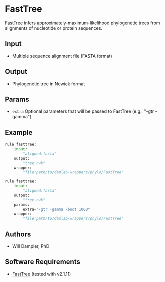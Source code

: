 # FastTree

[FastTree](http://www.microbesonline.org/fasttree/) infers approximately-maximum-likelihood phylogenetic trees from alignments of nucleotide or protein sequences.

## Input
- Multiple sequence alignment file (FASTA format)

## Output
- Phylogenetic tree in Newick format

## Params
* `extra`
    Optional parameters that will be passed to FastTree (e.g., "-gtr -gamma")

## Example
```python
rule fasttree:
    input:
        "aligned.fasta"
    output:
        "tree.nwk"
    wrapper:
        "file:path/to/damlab-wrappers/phylo/FastTree"

rule fasttree:
    input:
        "aligned.fasta"
    output:
        "tree.nwk"
    params:
        extra="-gtr -gamma -boot 1000"
    wrapper:
        "file:path/to/damlab-wrappers/phylo/FastTree"
```

## Authors
* Will Dampier, PhD

## Software Requirements
* [FastTree](http://www.microbesonline.org/fasttree/) (tested with v2.1.11) 